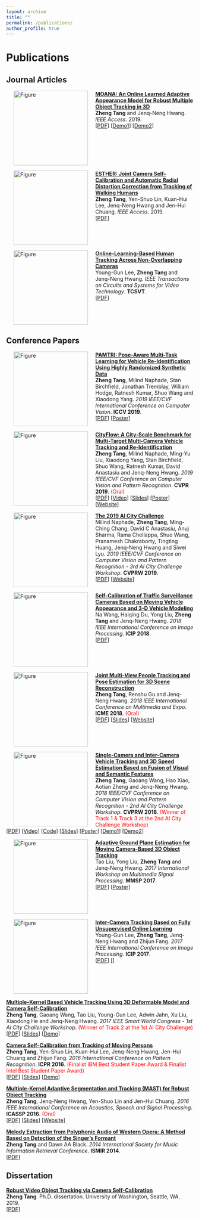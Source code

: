 ```yaml
---
layout: archive
title: ""
permalink: /publications/
author_profile: true
---
```


# <i class="fa fa-fw fa-copy"></i> Publications #

## Journal Articles ##

<p>
<img src="https://zhengthomastang.github.io/images/MOANA_figure.jpg?raw=true" alt="Figure" style="width: 200px;" hspace="20" align="left"/>
<b><a href="http://zhengthomastang.github.io/publications/MOANA">MOANA: An Online Learned Adaptive Appearance Model for Robust Multiple Object Tracking in 3D</a></b><br> 
<b>Zheng Tang</b> and Jenq-Neng Hwang. <i>IEEE Access</i>. 2019.<br>
[<a href="https://ieeexplore.ieee.org/document/8660675">PDF</a>]
[<a href="https://motchallenge.net/vis/PETS09-S2L2/MOANA">Demo1</a>]
[<a href="https://motchallenge.net/vis/AVG-TownCentre/MOANA">Demo2</a>]
<br clear="left">
</p>

<p>
<img src="https://zhengthomastang.github.io/images/ESTHER_figure.jpg?raw=true" alt="Figure" style="width: 200px;" hspace="20" align="left"/>
<b><a href="http://zhengthomastang.github.io/publications/ESTHER">ESTHER: Joint Camera Self-Calibration and Automatic Radial Distortion Correction from Tracking of Walking Humans</a></b><br> 
<b>Zheng Tang</b>, Yen-Shuo Lin, Kuan-Hui Lee, Jenq-Neng Hwang and Jen-Hui Chuang. <i>IEEE Access</i>. 2019.<br>
[<a href="https://ieeexplore.ieee.org/document/8605504">PDF</a>]
<br clear="left">
</p>

<p>
<img src="https://zhengthomastang.github.io/images/OnlineLearnICT_figure.jpg?raw=true" alt="Figure" style="width: 200px;" hspace="20" align="left"/>
<b><a href="http://zhengthomastang.github.io/publications/OnlineLearnICT">Online-Learning-Based Human Tracking Across Non-Overlapping Cameras</a></b><br> 
Young-Gun Lee, <b>Zheng Tang</b> and Jenq-Neng Hwang. <i>IEEE Transactions on Circuits and Systems for Video Technology</i>. <b>TCSVT</b>.<br>
[<a href="https://ieeexplore.ieee.org/document/7932896">PDF</a>]
<br clear="left">
</p>

## Conference Papers ##

<p>
<img src="https://zhengthomastang.github.io/images/PAMTRI_figure.png?raw=true" alt="Figure" style="width: 200px;" hspace="20" align="left"/>
<b><a href="http://zhengthomastang.github.io/publications/PAMTRI">PAMTRI: Pose-Aware Multi-Task Learning for Vehicle Re-Identification Using Highly Randomized Synthetic Data</a></b><br> 
<b>Zheng Tang</b>, Milind Naphade, Stan Birchfield, Jonathan Tremblay, William Hodge, Ratnesh Kumar, Shuo Wang and Xiaodong Yang. <i>2019 IEEE/CVF International Conference on Computer Vision</i>. <b>ICCV 2019</b>.<br>
[<a href="http://openaccess.thecvf.com/content_ICCV_2019/html/Tang_PAMTRI_Pose-Aware_Multi-Task_Learning_for_Vehicle_Re-Identification_Using_Highly_Randomized_ICCV_2019_paper.html">PDF</a>]
[<a href="http://zhengthomastang.github.io/publications/PAMTRI">Poster</a>]
<br clear="left">
</p>

<p>
<img src="https://zhengthomastang.github.io/images/CityFlow_figure.png?raw=true" alt="Figure" style="width: 200px;" hspace="20" align="left"/>
<b><a href="http://zhengthomastang.github.io/publications/CityFlow">CityFlow: A City-Scale Benchmark for Multi-Target Multi-Camera Vehicle Tracking and Re-Identification</a></b><br> 
<b>Zheng Tang</b>, Milind Naphade, Ming-Yu Liu, Xiaodong Yang, Stan Birchfield, Shuo Wang, Ratnesh Kumar, David Anastasiu and Jenq-Neng Hwang. <i>2019 IEEE/CVF Conference on Computer Vision and Pattern Recognition</i>. <b>CVPR 2019</b>. <span style="color:red">(Oral)</span><br>
[<a href="https://arxiv.org/abs/1903.09254">PDF</a>]
[<a href="https://youtu.be/fzJe8M2y1s0">Video</a>]
[<a href="http://zhengthomastang.github.io/files/CityFlow_slides.pdf">Slides</a>]
[<a href="http://zhengthomastang.github.io/files/CityFlow_poster.pdf">Poster</a>]
[<a href="https://www.aicitychallenge.org/2020-challenge/">Website</a>]
<br clear="left">
</p>

<p>
<img src="https://zhengthomastang.github.io/images/AIC19_figure.jpg?raw=true" alt="Figure" style="width: 200px;" hspace="20" align="left"/>
<b><a href="http://zhengthomastang.github.io/publications/AIC19">The 2019 AI City Challenge</a></b><br> 
Milind Naphade, <b>Zheng Tang</b>, Ming-Ching Chang, David C Anastasiu, Anuj Sharma, Rama Chellappa, Shuo Wang, Pranamesh Chakraborty, Tingting Huang, Jenq-Neng Hwang and Siwei Lyu. <i>2019 IEEE/CVF Conference on Computer Vision and Pattern Recognition - 3rd AI City Challenge Workshop</i>. <b>CVPRW 2019</b>.<br>
[<a href="http://openaccess.thecvf.com/content_CVPRW_2019/html/AI_City/Naphade_The_2019_AI_City_Challenge_CVPRW_2019_paper.html">PDF</a>]
[<a href="https://www.aicitychallenge.org/2020-challenge/">Website</a>]
<br clear="left">
</p>

<p>
<img src="https://zhengthomastang.github.io/images/SelfCalVeh_figure.jpg?raw=true" alt="Figure" style="width: 200px;" hspace="20" align="left"/>
<b><a href="http://zhengthomastang.github.io/publications/SelfCalVeh">Self-Calibration of Traffic Surveillance Cameras Based on Moving Vehicle Appearance and 3-D Vehicle Modeling</a></b><br> 
Na Wang, Haiqing Du, Yong Liu, <b>Zheng Tang</b> and Jenq-Neng Hwang. <i>2018 IEEE International Conference on Image Processing</i>. <b>ICIP 2018</b>.<br>
[<a href="https://ieeexplore.ieee.org/document/8451478">PDF</a>]
<br clear="left">
</p>

<p>
<img src="https://zhengthomastang.github.io/images/JointTrackHPE_figure.jpg?raw=true" alt="Figure" style="width: 200px;" hspace="20" align="left"/>
<b><a href="http://zhengthomastang.github.io/publications/JointTrackHPE">Joint Multi-View People Tracking and Pose Estimation for 3D Scene Reconstruction</a></b><br> 
<b>Zheng Tang</b>, Renshu Gu and Jenq-Neng Hwang. <i>2018 IEEE International Conference on Multimedia and Expo</i>. <b>ICME 2018</b>. <span style="color:red">(Oral)</span><br>
[<a href="https://ieeexplore.ieee.org/document/8486576">PDF</a>]
[<a href="http://zhengthomastang.github.io/files/JointTrackHPE_slides.pdf">Slides</a>]
[<a href="http://allison.ee.washington.edu/thomas/mvsr/">Website</a>]
<br clear="left">
</p>

<p>
<img src="https://zhengthomastang.github.io/images/AIC18ICT_figure.png?raw=true" alt="Figure" style="width: 200px;" hspace="20" align="left"/>
<b><a href="http://zhengthomastang.github.io/publications/AIC18ICT">Single-Camera and Inter-Camera Vehicle Tracking and 3D Speed Estimation Based on Fusion of Visual and Semantic Features</a></b><br> 
<b>Zheng Tang</b>, Gaoang Wang, Hao Xiao, Aotian Zheng and Jenq-Neng Hwang. <i>2018 IEEE/CVF Conference on Computer Vision and Pattern Recognition - 2nd AI City Challenge Workshop</i>. <b>CVPRW 2018</b>. <span style="color:red">(Winner of Track 1 & Track 3 at the 2nd AI City Challenge Workshop)</span><br>
[<a href="http://openaccess.thecvf.com/content_cvpr_2018_workshops/w3/html/Tang_Single-Camera_and_Inter-Camera_CVPR_2018_paper.html">PDF</a>]
[<a href="https://youtu.be/fzJe8M2y1s0">Video</a>]
[<a href="https://github.com/zhengthomastang/2018AICity_TeamUW">Code</a>]
[<a href="http://zhengthomastang.github.io/files/AIC18ICT_slides.pdf">Slides</a>]
[<a href="http://zhengthomastang.github.io/files/AIC18ICT_poster.pdf">Poster</a>]
[<a href="https://youtu.be/_i4numqiv7Y">Demo1</a>]
[<a href="https://youtu.be/Jlvh_KxHl40">Demo2</a>]
<br clear="left">
</p>

<p>
<img src="https://zhengthomastang.github.io/images/AdaGPE_figure.jpg?raw=true" alt="Figure" style="width: 200px;" hspace="20" align="left"/>
<b><a href="http://zhengthomastang.github.io/publications/AdaGPE">Adaptive Ground Plane Estimation for Moving Camera-Based 3D Object Tracking</a></b><br> 
Tao Liu, Yong Liu, <b>Zheng Tang</b> and Jenq-Neng Hwang. <i>2017 International Workshop on Multimedia Signal Processing</i>. <b>MMSP 2017</b>.<br>
[<a href="https://ieeexplore.ieee.org/document/8296754">PDF</a>]
[<a href="http://zhengthomastang.github.io/files/UnsupervisedICT_poster.pdf">Poster</a>]
<br clear="left">
</p>

<p>
<img src="https://zhengthomastang.github.io/images/UnsupervisedICT_figure.jpg?raw=true" alt="Figure" style="width: 200px;" hspace="20" align="left"/>
<b><a href="http://zhengthomastang.github.io/publications/UnsupervisedICT">Inter-Camera Tracking Based on Fully Unsupervised Online Learning</a></b><br> 
Young-Gun Lee, <b>Zheng Tang</b>, Jenq-Neng Hwang and Zhijun Fang. <i>2017 IEEE International Conference on Image Processing</i>. <b>ICIP 2017</b>.<br>
[<a href="">PDF</a>]
[<a href=""></a>]
<br clear="left">
</p>

<b>[Multiple-Kernel Based Vehicle Tracking Using 3D Deformable Model and Camera Self-Calibration](http://zhengthomastang.github.io/publications/AIC17MultiKernelTrack)</b><br> 
<b>Zheng Tang</b>, Gaoang Wang, Tao Liu, Young-Gun Lee, Adwin Jahn, Xu Liu, Xiaodong He and Jenq-Neng Hwang. 
<i>2017 IEEE Smart World Congress - 1st AI City Challenge Workshop</i>. 
<span style="color:red">(Winner of Track 2 at the 1st AI City Challenge)</span><br>
[[PDF](https://arxiv.org/abs/1708.06831)]
[[Slides](http://zhengthomastang.github.io/files/AIC17MultiKernelTrack_slides.pdf)]
[[Demo](https://youtu.be/QA0Iek4tR0k)]

<b>[Camera Self-Calibration from Tracking of Moving Persons](http://zhengthomastang.github.io/publications/SelfCalHum)</b><br>
<b>Zheng Tang</b>, Yen-Shuo Lin, Kuan-Hui Lee, Jenq-Neng Hwang, Jen-Hui Chuang and Zhijun Fang. 
<i>2016 International Conference on Pattern Recognition</i>. <b>ICPR 2016</b>.
<span style="color:red">(Finalist IBM Best Student Paper Award & Finalist Intel Best Student Paper Award)</span><br>
[[PDF](https://ieeexplore.ieee.org/document/7899644)]
[[Slides](http://zhengthomastang.github.io/files/SelfCalHum_slides.pdf)]
[[Demo](https://youtu.be/Lqe8AgCxiRg)]

<b>[Multiple-Kernel Adaptive Segmentation and Tracking (MAST) for Robust Object Tracking](http://zhengthomastang.github.io/publications/MAST)</b><br> 
<b>Zheng Tang</b>, Jenq-Neng Hwang, Yen-Shuo Lin and Jen-Hui Chuang. 
<i>2016 IEEE International Conference on Acoustics, Speech and Signal Processing</i>. <b>ICASSP 2016</b>.
<span style="color:red">(Oral)</span><br>
[[PDF](http://ieeexplore.ieee.org/document/7471849)]
[[Slides](http://zhengthomastang.github.io/files/MAST_slides.pdf)]
[[Website](http://allison.ee.washington.edu/thomas/mast/)]

<b>[Melody Extraction from Polyphonic Audio of Western Opera: A Method Based on Detection of the Singer’s Formant](http://zhengthomastang.github.io/publications/MelodyExtractSingerFormant)</b><br> 
<b>Zheng Tang</b> and Dawn AA Black. 
<i>2014 International Society for Music Information Retrieval Conference</i>. <b>ISMIR 2014</b>.<br>
[[PDF](http://www.terasoft.com.tw/conf/ismir2014/proceedings/T029_329_Paper.pdf)]

## Dissertation ##

<b>[Robust Video Object Tracking via Camera Self-Calibration](http://zhengthomastang.github.io/publications/Dissertation)</b><br> 
<b>Zheng Tang</b>. 
Ph.D. dissertation. University of Washington, Seattle, WA. 2019.<br>
[[PDF](http://hdl.handle.net/1773/43951)]